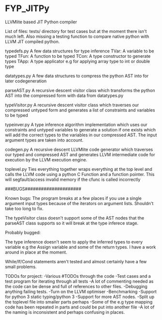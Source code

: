 # FYP_JITPy
LLVMlite based JIT Python compiler

List of files:
tests/ directory for test cases but at the moment there isn't much left. Also missing a testing function to compare native python with LLVM JIT compiled python.


typedefs.py
A few data structures for type inference
TVar: A variable to be typed
TFun: A function to be typed
TCon: A type constructor to generate types
TApp: A type applicator e.g for applying array type to int or double type

datatypes.py 
A few data structures to compress the python AST into for later codegeneration

parseAST.py
A recursive descent visitor class which transforms the python AST into the compressed form with data from datatypes.py

typeVisitor.py
A recursive descent visitor class which traverses our compressed untyped form and generates a list of constraints and variables to be typed

typeinver.py
A type inference algorithm implementation which uses our constraints and untyped variables to generate a solution if one exists which will add the correct types to the variables in our compressed AST. The input argument types are taken into account.

codegen.py 
A recursive descent LLVMlite code generator which traverses our typed and compressed AST and generates LLVM intermediate code for execution by the LLVM execution engine.

toplevel.py 
Ties everything together wraps everything at the top level and calls the LLVM code using a python C Function and a function pointer.
This will segfault/access invalid memory if the cfunc is called incorrectly


###BUGS#####################


Known bugs:
The program breaks at a few places if you use a single argument input types because of the iterators on argument lists. Shouldn't take too long to fix.

The typeVisitor class doesn't support some of the AST nodes that the parseAST class supports so it will break at the type inferece stage.

Probably bugged:

The type inference doesn't seem to apply the inferred types to every variable e.g the Assign variable and some of the return types. I have a work around in place at the moment.

While/If/Cond statements aren't tested and almost certainly have a few small problems.


TODOs for project:
-Various #TODOs through the code
-Test cases and a test program for iterating through all tests
-A lot of commenting needed as the code can be dense and full of references to other files.
-Debugging anything failing tests.
-Turn on the LLVM optimiser 
-Benchmarking
-Support for python 3 static typing/python 3
-Support for more AST nodes.
-Split up the toplevel file into smaller parts perhaps
-Some of the e.g type mapping code has been repeated in parts and could be put into another file
-A lot of the naming is inconsistent and perhaps confusing in places.




